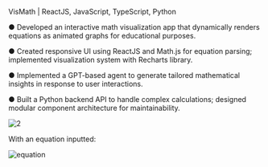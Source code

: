 VisMath | ReactJS, JavaScript, TypeScript, Python

● Developed an interactive math visualization app that dynamically renders equations as animated graphs for educational purposes.

● Created responsive UI using ReactJS and Math.js for equation parsing; implemented visualization system with Recharts library.

● Implemented a GPT-based agent to generate tailored mathematical insights in response to user interactions.

● Built a Python backend API to handle complex calculations; designed modular component architecture for maintainability.

![2](https://github.com/user-attachments/assets/dd8df09a-9c86-454d-b6e6-d891d4af8cda)

With an equation inputted:

![equation](https://github.com/user-attachments/assets/581a9fcc-d20d-4100-b3f3-ade05b0e1914)
